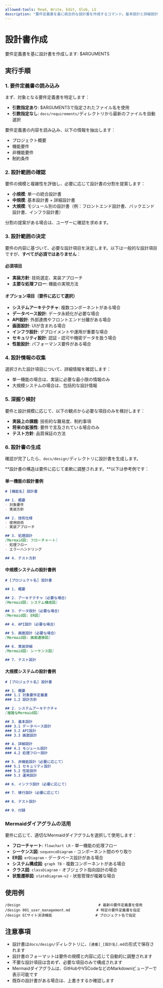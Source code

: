 ```yaml
---
allowed-tools: Read, Write, Edit, Glob, LS
description: "要件定義書を基に統合的な設計書を作成するコマンド。基本設計と詳細設計の両方を含み、Mermaidダイアグラムを活用して視覚的にわかりやすい設計書を生成します。"
---
```


# 設計書作成

要件定義書を基に設計書を作成します: $ARGUMENTS

## 実行手順

### 1. 要件定義書の読み込み

まず、対象となる要件定義書を特定します：

- **引数指定あり**: $ARGUMENTSで指定されたファイル名を使用
- **引数指定なし**: `docs/requirements/`ディレクトリから最新のファイルを自動選択

要件定義書の内容を読み込み、以下の情報を抽出します：
- プロジェクト概要
- 機能要件
- 非機能要件
- 制約条件

### 2. 設計範囲の確認

要件の規模と複雑性を評価し、必要に応じて設計書の分割を提案します：

- **小規模**: 単一の統合設計書
- **中規模**: 基本設計書 + 詳細設計書
- **大規模**: モジュール別の設計書（例：フロントエンド設計書、バックエンド設計書、インフラ設計書）

分割の提案がある場合は、ユーザーに確認を求めます。

### 3. 設計範囲の決定

要件の内容に基づいて、必要な設計項目を決定します。以下は一般的な設計項目ですが、**すべてが必須ではありません**：

#### 必須項目
- **実装方針**: 技術選定、実装アプローチ
- **主要な処理フロー**: 機能の実現方法

#### オプション項目（要件に応じて選択）
- **システムアーキテクチャ**: 複数コンポーネントがある場合
- **データベース設計**: データ永続化が必要な場合
- **API設計**: 外部連携やフロントエンド分離がある場合
- **画面設計**: UIが含まれる場合
- **インフラ設計**: デプロイメントや運用が重要な場合
- **セキュリティ設計**: 認証・認可や機密データを扱う場合
- **性能設計**: パフォーマンス要件がある場合

### 4. 設計情報の収集

選択された設計項目について、詳細情報を確認します：

- 単一機能の場合は、実装に必要な最小限の情報のみ
- 大規模システムの場合は、包括的な設計情報

### 5. 深掘り検討

要件と設計規模に応じて、以下の観点から必要な項目のみを検討します：

- **実装上の課題**: 技術的な難易度、制約事項
- **将来の拡張性**: 要件で言及されている場合のみ
- **テスト方針**: 品質保証の方法

### 6. 設計書の生成

確認が完了したら、`docs/design/`ディレクトリに設計書を生成します。

**設計書の構造は要件に応じて柔軟に調整されます。**以下は参考例です：

#### 単一機能の設計書例
```markdown
# [機能名] 設計書

## 1. 概要
- 対象要件
- 実装方針

## 2. 技術仕様
- 使用技術
- 実装アプローチ

## 3. 処理設計
[Mermaid図: フローチャート]
- 処理フロー
- エラーハンドリング

## 4. テスト方針
```

#### 中規模システムの設計書例
```markdown
# [プロジェクト名] 設計書

## 1. 概要

## 2. アーキテクチャ（必要な場合）
[Mermaid図: システム構成図]

## 3. データ設計（必要な場合）
[Mermaid図: ER図]

## 4. API設計（必要な場合）

## 5. 画面設計（必要な場合）
[Mermaid図: 画面遷移図]

## 6. 実装詳細
[Mermaid図: シーケンス図]

## 7. テスト設計
```

#### 大規模システムの設計書例
```markdown
# [プロジェクト名] 設計書

## 1. 概要
### 1.1 対象要件定義書
### 1.2 設計方針

## 2. システムアーキテクチャ
[複雑なMermaid図]

## 3. 基本設計
### 3.1 データベース設計
### 3.2 API設計
### 3.3 画面設計

## 4. 詳細設計
### 4.1 モジュール設計
### 4.2 処理フロー設計

## 5. 非機能設計（必要に応じて）
### 5.1 セキュリティ設計
### 5.2 性能設計
### 5.3 運用設計

## 6. インフラ設計（必要に応じて）

## 7. 移行設計（必要に応じて）

## 8. テスト設計

## 9. 付録
```

### Mermaidダイアグラムの活用

要件に応じて、適切なMermaidダイアグラムを選択して使用します：

- **フローチャート**: `flowchart LR` - 単一機能の処理フロー
- **シーケンス図**: `sequenceDiagram` - コンポーネント間のやり取り
- **ER図**: `erDiagram` - データベース設計がある場合
- **システム構成図**: `graph TB` - 複数コンポーネントがある場合
- **クラス図**: `classDiagram` - オブジェクト指向設計の場合
- **状態遷移図**: `stateDiagram-v2` - 状態管理が複雑な場合

## 使用例

```
/design                                    # 最新の要件定義書を使用
/design 001_user_management.md            # 特定の要件定義書を指定
/design ECサイト決済機能                    # プロジェクト名で指定
```

## 注意事項

- 設計書は`docs/design/`ディレクトリに、`[連番]_[設計名].md`の形式で保存されます
- 設計書のフォーマットは要件の規模と内容に応じて自動的に調整されます
- 不要な設計項目は含めず、必要な項目のみで構成されます
- Mermaidダイアグラムは、GitHubやVSCodeなどのMarkdownビューアーで表示可能です
- 既存の設計書がある場合は、上書きするか確認します
